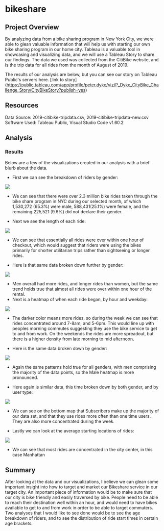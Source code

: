 # bikeshare

## Project Overview
By analyzing data from a bike sharing program in New York City, we were able to glean valuable information that will help us with starting our own bike sharing program in our home city. Tableau is a valuable tool in showcasing and visualizing data, and we will use a Tableau Story to share our findings. The data we used was collected from the CitiBike website, and is the trip data for all rides from the month of August of 2019.

The results of our analysis are below, but you can see our story on Tableau Public's servers here. [link to story] (https://public.tableau.com/app/profile/peter.dyke/viz/P_Dyke_CityBike_Challenge_Story/CityBikeStory?publish=yes)

## Resources
Data Source: 2019-citibike-tripdata.csv, 2019-citibike-tripdata-new.csv
Software Used: Tableau Public, Visual Studio Code v1.60.2

## Analysis

### Results
Below are a few of the visualizations created in our analysis with a brief blurb about the data.


* First we can see the breakdown of riders by gender:
<img src= "Resources/gender_breakdown.png">

* We can see that there were over 2.3 million bike rides taken through the bike share program in NYC during our selected month, of which 1,530,272 (65.3%) were male, 588,431(25.1%) were female, and the remaining 225,521 (9.6%) did not declare their gender.

* Next we see the length of each ride:
<img src= "Resources/checkout_times.png">

* We can see that essentially all rides were over within one hour of checkout, which would suggest that riders were using the bikes primarily for shorter utilitarian trips rather than sightseeing or longer rides.

* Here is that same data broken down further by gender:
<img src= "Resources/checkout_times_gender.png">

* Men overall had more rides, and longer rides than women, but the same trend holds true that almost all rides were over within one hour of the rental.
* Next is a heatmap of when each ride began, by hour and weekday:
<img src= "Resources/trips_by_hour.png">

* The darker color means more rides, so during the week we can see that rides concentrated around 7-8am, and 5-6pm. This would line up with peoples morning commutes suggesting they use the bike service to get to and from work. On the weekends the rides are more spreadout, but there is a higher density from late morning to mid afternoon.

* Here is the same data broken down by gender:
<img src= "Resources/gender_trips_by_hour.png">

* Again the same patterns hold true for all genders, with men comprising the majority of the data points, so the Male heatmap is more pronounced.

* Here again is similar data, this time broken down by both gender, and by user type:
<img src= "Resources/user_trips_by_hour.png">

* We can see on the bottom map that Subscribers make up the majority of our data set, and that they use rides more often than one time users. They are also more concentrated during the week.

* Lastly we can look at the average starting locations of rides:
<img src= "Resources/start_location.png">

* We can see that most rides are concentrated in the city center, in this case Manhattan

## Summary 
After looking at the data and our visualizations, I believe we can glean some important insight into how to target and market our Bikeshare service in our target city. An important piece of information would be to make sure that our city is bike friendly and easily traversed by bike. People need to be able to reach their destination well within an hour, and would need to have bikes available to get to and from work in order to be able to target commuters. Two analyses that I would like to see done would be to see the age breakdown of riders, and to see the distribution of ride start times in certain age brackets.


